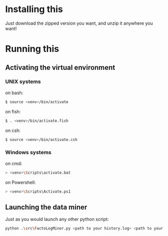 # Installing this

Just download the zipped version you want, and unzip it anywhere you want!

# Running this

## Activating the virtual environment

### UNIX systems
on bash:
``` bash
$ source <venv>/bin/activate
```

on fish:
``` bash
$ . <venv>/bin/activate.fish
```

on csh:
``` bash
$ source <venv>/bin/activate.csh
```

### Windows systems

on cmd:
``` bash
> <venv>\Scripts\activate.bat
```

on Powershell:
``` bash
> <venv>\Scripts\Activate.ps1
```

## Launching the data miner

Just as you would launch any other python script:

``` bash
python .\src\FactoLogMiner.py <path to your history.log> <path to your techdata file> <name of your game>
```

